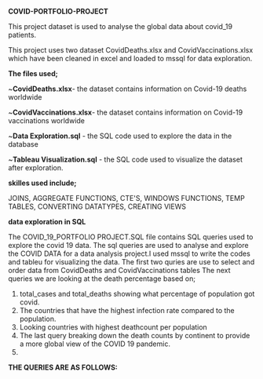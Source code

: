**COVID-PORTFOLIO-PROJECT**

This project  dataset is used to analyse the  global data about covid_19 patients.

This project uses two dataset CovidDeaths.xlsx and CovidVaccinations.xlsx which have been cleaned in excel and loaded to mssql for data exploration.

**The files used;**

~**CovidDeaths.xlsx**- the dataset contains information on Covid-19 deaths worldwide

~**CovidVaccinations.xlsx**- the dataset contains information on Covid-19 vaccinations worldwide

~**Data Exploration.sql** - the SQL code used to explore the data in the database

~**Tableau Visualization.sql** - the SQL code used to visualize the dataset after exploration.

**skilles used include;**

JOINS, AGGREGATE FUNCTIONS, CTE'S, WINDOWS FUNCTIONS, TEMP TABLES, CONVERTING DATATYPES, CREATING VIEWS

**data exploration in SQL**

The COVID_19_PORTFOLIO PROJECT.SQL file contains SQL queries used to explore the covid 19 data.
The sql queries are used to analyse and explore the COVID DATA for a data analysis project.I used mssql to write the codes and tableu for visualizing the data.
The first two quries are use to select and order data from CovidDeaths and CovidVaccinations tables
The next queries we are looking at the death percentage based on;
  1. total_cases and total_deaths showing what percentage of population got covid.
  2. The countries that have the highest infection rate compared to the population.
  3. Looking countries with highest deathcount per population
  4. The last query breaking down the death counts by continent to provide a more global view of the COVID 19 pandemic.
  5. 
**THE QUERIES ARE AS FOLLOWS:**






















